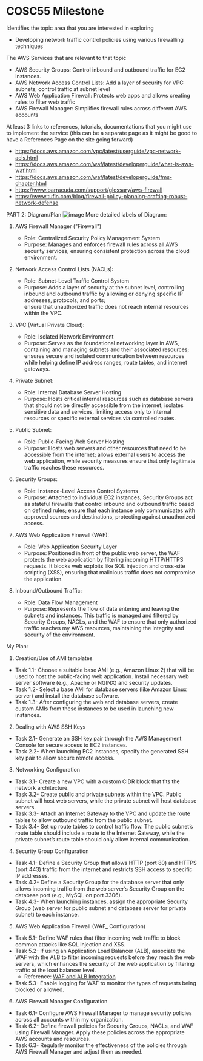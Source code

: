 # COSC55 Milestone
Identifies the topic area that you are interested in exploring
- Developing network traffic control policies using various firewalling techniques

The AWS Services that are relevant to that topic
- AWS Security Groups: Control inbound and outbound traffic for EC2 instances.
- AWS Network Access Control Lists: Add a layer of security for VPC subnets; control traffic at subnet level
- AWS Web Application Firewall: Protects web apps and allows creating rules to filter web traffic
- AWS Firewall Manager: SImplifies firewall rules across different AWS accounts
  
At least 3 links to references, tutorials, documentations that you might use to implement the service (this can be a separate page as it might be good to have a References Page on the site going forward)
- https://docs.aws.amazon.com/vpc/latest/userguide/vpc-network-acls.html
- https://docs.aws.amazon.com/waf/latest/developerguide/what-is-aws-waf.html
- https://docs.aws.amazon.com/waf/latest/developerguide/fms-chapter.html
- https://www.barracuda.com/support/glossary/aws-firewall
- https://www.tufin.com/blog/firewall-policy-planning-crafting-robust-network-defense



PART 2: Diagram/Plan
![image](https://github.com/user-attachments/assets/1e927ec5-a92e-4b14-b341-d3e16ed2648b)
More detailed labels of Diagram:
1. AWS Firewall Manager ("Firewall")
   - Role: Centralized Security Policy Management System
   - Purpose: Manages and enforces firewall rules across all AWS security services, ensuring consistent protection across the cloud environment. 

2. Network Access Control Lists (NACLs):
   - Role: Subnet-Level Traffic Control System
   - Purpose: Adds a layer of security at the subnet level, controlling inbound and outbound traffic by allowing or denying specific IP addresses, protocols, and ports;   
     ensure that unauthorized traffic does not reach internal resources within the VPC.

3. VPC (Virtual Private Cloud):
   - Role: Isolated Network Environment
   - Purpose: Serves as the foundational networking layer in AWS, containing and managing subnets and their associated resources; ensures secure and isolated communication   between resources while helping define IP address ranges, route tables, and internet gateways.

4. Private Subnet:
   - Role: Internal Database Server Hosting
   - Purpose: Hosts critical internal resources such as database servers that should not be directly accessible from the internet; isolates sensitive data and services, limiting access only to internal resources or specific external services via controlled routes.

5. Public Subnet:
   - Role: Public-Facing Web Server Hosting
   - Purpose: Hosts web servers and other resources that need to be accessible from the internet; allows external users to access the web application, while security measures ensure that only legitimate traffic reaches these resources.

6. Security Groups:
   - Role: Instance-Level Access Control Systems
   - Purpose: Attached to individual EC2 instances, Security Groups act as stateful firewalls that control inbound and outbound traffic based on defined rules; ensure that each instance only communicates with approved sources and destinations, protecting against unauthorized access.

7. AWS Web Application Firewall (WAF):
   - Role: Web Application Security Layer
   - Purpose: Positioned in front of the public web server, the WAF protects the web application by filtering incoming HTTP/HTTPS requests. It blocks web exploits like SQL injection and cross-site scripting (XSS), ensuring that malicious traffic does not compromise the application.

8. Inbound/Outbound Traffic:
   - Role: Data Flow Management
   - Purpose: Represents the flow of data entering and leaving the subnets and instances. This traffic is managed and filtered by Security Groups, NACLs, and the WAF to ensure that only authorized traffic reaches my AWS resources, maintaining the integrity and security of the environment.

My Plan:
1. Creation/Use of AMI templates
- Task 1.1- Choose a suitable base AMI (e.g., Amazon Linux 2) that will be used to host the public-facing web application. Install necessary web server software (e.g., Apache or NGINX) and security updates.
- Task 1.2- Select a base AMI for database servers (like Amazon Linux server) and install the database software.
- Task 1.3- After configuring the web and database servers, create custom AMIs from these instances to be used in launching new instances.

2. Dealing with AWS SSH Keys
- Task 2.1- Generate an SSH key pair through the AWS Management Console for secure access to EC2 instances.
- Task 2.2- When launching EC2 instances, specify the generated SSH key pair to allow secure remote access.

3. Networking Configuration
- Task 3.1- Create a new VPC with a custom CIDR block that fits the network architecture.
- Task 3.2- Create public and private subnets within the VPC. Public subnet will host web servers, while the private subnet will host database servers.
- Task 3.3- Attach an Internet Gateway to the VPC and update the route tables to allow outbound traffic from the public subnet.
- Task 3.4- Set up route tables to control traffic flow. The public subnet’s route table should include a route to the Internet Gateway, while the private subnet’s route table should only allow internal communication.

4. Security Group Configuration
- Task 4.1- Define a Security Group that allows HTTP (port 80) and HTTPS (port 443) traffic from the internet and restricts SSH access to specific IP addresses.
- Task 4.2- Define a Security Group for the database server that only allows incoming traffic from the web server’s Security Group on the database port (e.g., MySQL on port 3306).
- Task 4.3- When launching instances, assign the appropriate Security Group (web server for public subnet and database server for private subnet) to each instance.

5. AWS Web Application Firewall (WAF_ Configuration)
- Task 5.1- Define WAF rules that filter incoming web traffic to block common attacks like SQL injection and XSS.
- Task 5.2- If using an Application Load Balancer (ALB), associate the WAF with the ALB to filter incoming requests before they reach the web servers, which enhances the security of the web application by filtering traffic at the load balancer level.
     - Reference: [WAF and ALB Integration](https://docs.aws.amazon.com/waf/latest/developerguide/waf-regional-alb.html)
- Task 5.3- Enable logging for WAF to monitor the types of requests being blocked or allowed.

6. AWS Firewall Manager Configuration
- Task 6.1- Configure AWS Firewall Manager to manage security policies across all accounts within my organization.
- Task 6.2- Define firewall policies for Security Groups, NACLs, and WAF using Firewall Manager. Apply these policies across the appropriate AWS accounts and resources.
- Task 6.3- Regularly monitor the effectiveness of the policies through AWS Firewall Manager and adjust them as needed.
